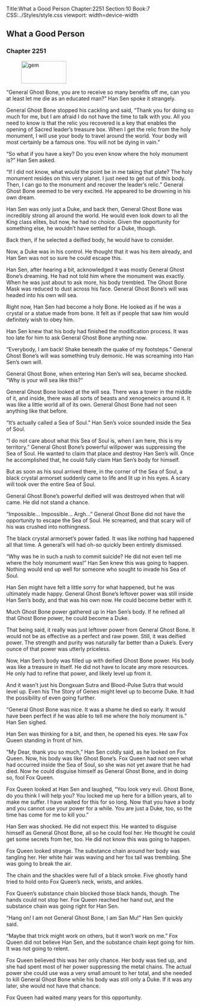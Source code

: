 Title:What a Good Person 
Chapter:2251 
Section:10 
Book:7 
CSS:../Styles/style.css 
viewport: width=device-width
  
## What a Good Person
### Chapter 2251 
<figure>
	<img src="../Images/gem.gif" alt="gem" id="gem" width="120" height="60" />
</figure>
  

  
  “General Ghost Bone, you are to receive so many benefits off me, can you at least let me die as an educated man?” Han Sen spoke it strangely.

General Ghost Bone stopped his cackling and said, “Thank you for doing so much for me, but I am afraid I do not have the time to talk with you. All you need to know is that the relic you recovered is a key that enables the opening of Sacred leader’s treasure box. When I get the relic from the holy monument, I will use your body to travel around the world. Your body will most certainly be a famous one. You will not be dying in vain.”

“So what if you have a key? Do you even know where the holy monument is?” Han Sen asked.

“If I did not know, what would the point be in me taking that plate? The holy monument resides on this very planet. I just need to get out of this body. Then, I can go to the monument and recover the leader’s relic.” General Ghost Bone seemed to be very excited. He appeared to be drowning in his own dream.

Han Sen was only just a Duke, and back then, General Ghost Bone was incredibly strong all around the world. He would even look down to all the King class elites, but now, he had no choice. Given the opportunity for something else, he wouldn’t have settled for a Duke, though.

Back then, if he selected a deified body, he would have to consider.

Now, a Duke was in his control. He thought that it was his item already, and Han Sen was not so sure he could escape this.

Han Sen, after hearing a bit, acknowledged it was mostly General Ghost Bone’s dreaming. He had not told him where the monument was exactly. When he was just about to ask more, his body trembled. The Ghost Bone Mask was reduced to dust across his face. General Ghost Bone’s will was headed into his own will sea.

Right now, Han Sen had become a holy Bone. He looked as if he was a crystal or a statue made from bone. It felt as if people that saw him would definitely wish to obey him.

Han Sen knew that his body had finished the modification process. It was too late for him to ask General Ghost Bone anything now.

“Everybody, I am back! Shake beneath the quake of my footsteps.” General Ghost Bone’s will was something truly demonic. He was screaming into Han Sen’s own will.

General Ghost Bone, when entering Han Sen’s will sea, became shocked. “Why is your will sea like this?”

General Ghost Bone looked at the will sea. There was a tower in the middle of it, and inside, there was all sorts of beasts and xenogeneics around it. It was like a little world all of its own. General Ghost Bone had not seen anything like that before.

“It’s actually called a Sea of Soul.” Han Sen’s voice sounded inside the Sea of Soul.

“I do not care about what this Sea of Soul is, when I am here, this is my territory.” General Ghost Bone’s powerful willpower was suppressing the Sea of Soul. He wanted to claim that place and destroy Han Sen’s will. Once he accomplished that, he could fully claim Han Sen’s body for himself.

But as soon as his soul arrived there, in the corner of the Sea of Soul, a black crystal armorset suddenly came to life and lit up in his eyes. A scary will took over the entire Sea of Soul.

General Ghost Bone’s powerful deified will was destroyed when that will came. He did not stand a chance.

“Impossible… Impossible… Argh…” General Ghost Bone did not have the opportunity to escape the Sea of Soul. He screamed, and that scary will of his was crushed into nothingness.

The black crystal armorset’s power faded. It was like nothing had happened all that time. A general’s will had oh-so quickly been entirely dismissed.

“Why was he in such a rush to commit suicide? He did not even tell me where the holy monument was!” Han Sen knew this was going to happen. Nothing would end up well for someone who sought to invade his Sea of Soul.

Han Sen might have felt a little sorry for what happened, but he was ultimately made happy. General Ghost Bone’s leftover power was still inside Han Sen’s body, and that was his own now. He could become better with it.

Much Ghost Bone power gathered up in Han Sen’s body. If he refined all that Ghost Bone power, he could become a Duke.

That being said, it really was just leftover power from General Ghost Bone. It would not be as effective as a perfect and raw power. Still, it was deified power. The strength and purity was naturally far better than a Duke’s. Every ounce of that power was utterly priceless.

Now, Han Sen’s body was filled up with deified Ghost Bone power. His body was like a treasure in itself. He did not have to locate any more resources. He only had to refine that power, and likely level up from it.

And it wasn’t just his Dongxuan Sutra and Blood-Pulse Sutra that would level up. Even his The Story of Genes might level up to become Duke. It had the possibility of even going further.

“General Ghost Bone was nice. It was a shame he died so early. It would have been perfect if he was able to tell me where the holy monument is.” Han Sen sighed.

Han Sen was thinking for a bit, and then, he opened his eyes. He saw Fox Queen standing in front of him.

“My Dear, thank you so much,” Han Sen coldly said, as he looked on Fox Queen. Now, his body was like Ghost Bone’s. Fox Queen had not seen what had occurred inside the Sea of Soul, so she was not yet aware that he had died. Now he could disguise himself as General Ghost Bone, and in doing so, fool Fox Queen.

Fox Queen looked at Han Sen and laughed, “You look very evil. Ghost Bone, do you think I will help you? You locked me up here for a billion years, all to make me suffer. I have waited for this for so long. Now that you have a body and you cannot use your power for a while. You are just a Duke, too, so the time has come for me to kill you.”

Han Sen was shocked. He did not expect this. He wanted to disguise himself as General Ghost Bone, all so he could fool her. He thought he could get some secrets from her, too. He did not know this was going to happen.

Fox Queen looked strange. The substance chain around her body was tangling her. Her white hair was waving and her fox tail was trembling. She was going to break the air.

The chain and the shackles were full of a black smoke. Five ghostly hand tried to hold onto Fox Queen’s neck, wrists, and ankles.

Fox Queen’s substance chain blocked those black hands, though. The hands could not stop her. Fox Queen reached her hand out, and the substance chain was going right for Han Sen.

“Hang on! I am not General Ghost Bone, I am San Mu!” Han Sen quickly said.

“Maybe that trick might work on others, but it won’t work on me.” Fox Queen did not believe Han Sen, and the substance chain kept going for him. It was not going to relent.

Fox Queen believed this was her only chance. Her body was tied up, and she had spent most of her power suppressing the metal chains. The actual power she could use was a very small amount to her total, and she needed to kill General Ghost Bone while his body was still only a Duke. If it was any later, she would not have that chance.

Fox Queen had waited many years for this opportunity.
